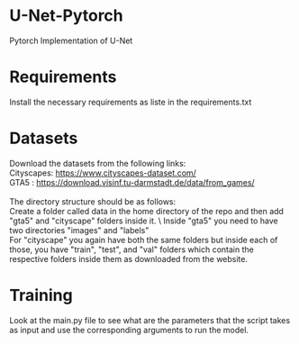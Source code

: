 # U-Net-Pytorch
Pytorch Implementation of U-Net

# Requirements
Install the necessary requirements as liste in the requirements.txt

# Datasets
Download the datasets from the following links: \
Cityscapes: https://www.cityscapes-dataset.com/ \
GTA5      : https://download.visinf.tu-darmstadt.de/data/from_games/ \
\
The directory structure should be as follows: \
Create a folder called data in the home directory of the repo and then add "gta5" and "cityscape" folders inside it. \ 
Inside "gta5" you need to have two directories "images" and "labels" \
For "cityscape" you again have both the same folders but inside each of those, you have "train", "test", and "val" folders which contain the respective folders inside them as downloaded from the website.

# Training
Look at the main.py file to see what are the parameters that the script takes as input and use the corresponding arguments to run the model.